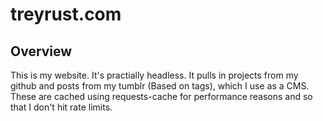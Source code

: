 # treyrust.com #
## Overview ##

This is my website. It's practially headless. It pulls in projects from my github and posts from my tumblr (Based on tags), which I use as a CMS. These are cached using requests-cache for performance reasons and so that I don't hit rate limits.